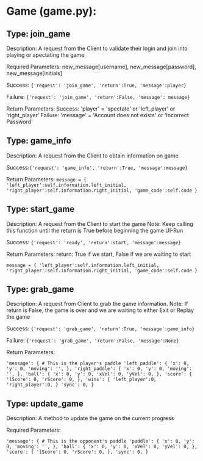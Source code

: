 # Game (game.py):
## Type: join_game
Description: A request from the Client to validate their login and join into playing or spectating the game

Required Parameters: new_message[username], new_message[password], new_message[initials]

Success: `{'request': 'join_game', 'return':True, 'message':player}`

Failure: `{'request': 'join_game', 'return':False, 'message': message}`


Return Parameters:
Success: 'player' = 'spectate' or 'left_player' or 'right_player'
Failure: 'message' = 'Account does not exists' or 'Incorrect Password'

## Type: game_info
Description: A request from the Client to obtain information on game

Success:`{'request': 'game_info', 'return':True, 'message':message}`

Return Parameters:
`message = {
    'left_player':self.information.left_initial,
    'right_player':self.information.right_initial,
    'game_code':self.code
}`

## Type: start_game
Description: A request from the Client to start the game
Note: Keep calling this function until the return is True before beginning the game UI-Run

Success: `{'request': 'ready', 'return':start, 'message':message}`

Return Parameters:
return: True if we start, False if we are waiting to start

`message = {
    'left_player':self.information.left_initial,
    'right_player':self.information.right_initial,
    'game_code':self.code
}`

## Type: grab_game
Description: A request from Client to grab the game information.
Note: If return is False, the game is over and we are waiting to either Exit or Replay the game

Success: `{'request': 'grab_game', 'return':True, 'message':game_info}`

Failure: `{'request': 'grab_game', 'return':False, 'message':None}`

Return Parameters:

`'message': {
    # This is the player's paddle
    'left_paddle': {
        'x': 0,
        'y': 0,
        'moving': '',
        },
    'right_paddle': {
        'x': 0,
        'y': 0,
        'moving': '',
        },
    'ball': {
        'x': 0,
        'y': 0,
        'xVel': 0,
        'yVel': 0,
    },
    'score': {
        'lScore': 0,
        'rScore': 0,
    },
    'wins': {
        'left_player':0,
        'right_player':0,
    }
    'sync': 0,
}
`

## Type: update_game
Description: A method to update the game on the current progress

Required Parameters:

`'message': {
    # This is the opponent's paddle
    'paddle': {
        'x': 0,
        'y': 0,
        'moving': '',
        },
    'ball': {
        'x': 0,
        'y': 0,
        'xVel': 0,
        'yVel': 0,
    },
    'score': {
        'lScore': 0,
        'rScore': 0,
    },
    'sync': 0,
}
`